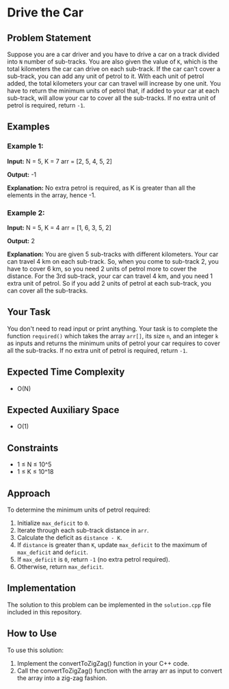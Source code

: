 # Drive the Car

## Problem Statement

Suppose you are a car driver and you have to drive a car on a track divided into `N` number of sub-tracks. You are also given the value of `K`, which is the total kilometers the car can drive on each sub-track. If the car can't cover a sub-track, you can add any unit of petrol to it. With each unit of petrol added, the total kilometers your car can travel will increase by one unit. You have to return the minimum units of petrol that, if added to your car at each sub-track, will allow your car to cover all the sub-tracks. If no extra unit of petrol is required, return `-1`.

## Examples

### Example 1:

**Input:**
N = 5, K = 7
arr = [2, 5, 4, 5, 2]

**Output:**
-1

**Explanation:**
No extra petrol is required, as K is greater than all the elements in the array, hence -1.

### Example 2:

**Input:**
N = 5, K = 4
arr = [1, 6, 3, 5, 2]

**Output:**
2

**Explanation:**
You are given 5 sub-tracks with different kilometers. Your car can travel 4 km on each sub-track.
So, when you come to sub-track 2, you have to cover 6 km, so you need 2 units of petrol more to cover the distance.
For the 3rd sub-track, your car can travel 4 km, and you need 1 extra unit of petrol.
So if you add 2 units of petrol at each sub-track, you can cover all the sub-tracks.


## Your Task

You don't need to read input or print anything. Your task is to complete the function `required()` which takes the array `arr[]`, its size `n`, and an integer `k` as inputs and returns the minimum units of petrol your car requires to cover all the sub-tracks. If no extra unit of petrol is required, return `-1`.

## Expected Time Complexity

- O(N)

## Expected Auxiliary Space

- O(1)

## Constraints

- 1 ≤ N ≤ 10^5
- 1 ≤ K ≤ 10^18

## Approach

To determine the minimum units of petrol required:

1. Initialize `max_deficit` to `0`.
2. Iterate through each sub-track distance in `arr`.
3. Calculate the deficit as `distance - K`.
4. If `distance` is greater than `K`, update `max_deficit` to the maximum of `max_deficit` and `deficit`.
5. If `max_deficit` is `0`, return `-1` (no extra petrol required).
6. Otherwise, return `max_deficit`.

## Implementation

The solution to this problem can be implemented in the `solution.cpp` file included in this repository.


## How to Use
To use this solution:

1. Implement the convertToZigZag() function in your C++ code.
2. Call the convertToZigZag() function with the array arr as input to convert the array into a zig-zag fashion.